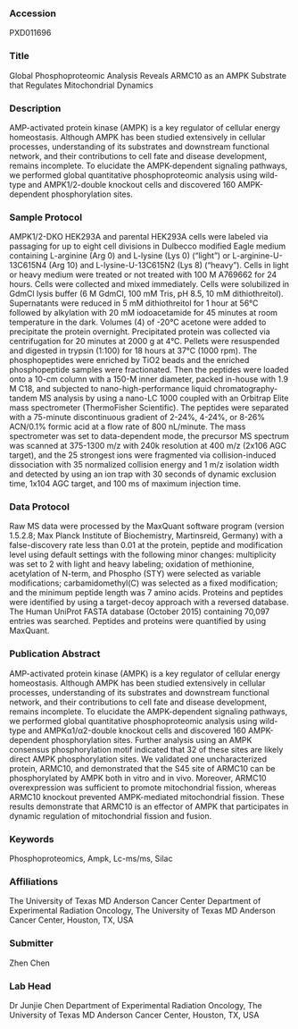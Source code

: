 ### Accession
PXD011696

### Title
Global Phosphoproteomic Analysis Reveals ARMC10 as an AMPK Substrate that Regulates Mitochondrial Dynamics

### Description
AMP-activated protein kinase (AMPK) is a key regulator of cellular energy homeostasis. Although AMPK has been studied extensively in cellular processes, understanding of its substrates and downstream functional network, and their contributions to cell fate and disease development, remains incomplete. To elucidate the AMPK-dependent signaling pathways, we performed global quantitative phosphoproteomic analysis using wild-type and AMPK1/2-double knockout cells and discovered 160 AMPK-dependent phosphorylation sites.

### Sample Protocol
AMPK1/2-DKO HEK293A and parental HEK293A cells were labeled via passaging for up to eight cell divisions in Dulbecco modified Eagle medium containing L-arginine (Arg 0) and L-lysine (Lys 0) (“light”) or L-arginine-U-13C615N4 (Arg 10) and L-lysine-U-13C615N2 (Lys 8) (“heavy”). Cells in light or heavy medium were treated or not treated with 100 M A769662 for 24 hours. Cells were collected and mixed immediately. Cells were solubilized in GdmCl lysis buffer (6 M GdmCl, 100 mM Tris, pH 8.5, 10 mM dithiothreitol). Supernatants were reduced in 5 mM dithiothreitol for 1 hour at 56°C followed by alkylation with 20 mM iodoacetamide for 45 minutes at room temperature in the dark. Volumes (4) of -20°C acetone were added to precipitate the protein overnight. Precipitated protein was collected via centrifugation for 20 minutes at 2000  g at 4°C. Pellets were resuspended and digested in trypsin (1:100) for 18 hours at 37°C (1000 rpm).  The phosphopeptides were enriched by TiO2 beads and the enriched phosphopeptide samples were fractionated. Then the peptides were loaded onto a 10-cm column with a 150-M inner diameter, packed in-house with 1.9 M C18, and subjected to nano-high-performance liquid chromatography-tandem MS analysis by using a nano-LC 1000 coupled with an Orbitrap Elite mass spectrometer (ThermoFisher Scientific). The peptides were separated with a 75-minute discontinuous gradient of 2-24%, 4-24%, or 8-26% ACN/0.1% formic acid at a flow rate of 800 nL/minute. The mass spectrometer was set to data-dependent mode, the precursor MS spectrum was scanned at 375-1300 m/z with 240k resolution at 400 m/z (2x106 AGC target), and the 25 strongest ions were fragmented via collision-induced dissociation with 35 normalized collision energy and 1 m/z isolation width and detected by using an ion trap with 30 seconds of dynamic exclusion time, 1x104 AGC target, and 100 ms of maximum injection time.

### Data Protocol
Raw MS data were processed by the MaxQuant software program (version 1.5.2.8; Max Planck Institute of Biochemistry, Martinsreid, Germany) with a false-discovery rate less than 0.01 at the protein, peptide and modification level using default settings with the following minor changes: multiplicity was set to 2 with light and heavy labeling; oxidation of methionine, acetylation of N-term, and Phospho (STY) were selected as variable modifications; carbamidomethyl(C) was selected as a fixed modification; and the minimum peptide length was 7 amino acids. Proteins and peptides were identified by using a target-decoy approach with a reversed database. The Human UniProt FASTA database (October 2015) containing 70,097 entries was searched. Peptides and proteins were quantified by using MaxQuant.

### Publication Abstract
AMP-activated protein kinase (AMPK) is a key regulator of cellular energy homeostasis. Although AMPK has been studied extensively in cellular processes, understanding of its substrates and downstream functional network, and their contributions to cell fate and disease development, remains incomplete. To elucidate the AMPK-dependent signaling pathways, we performed global quantitative phosphoproteomic analysis using wild-type and AMPK&#x3b1;1/&#x3b1;2-double knockout cells and discovered 160 AMPK-dependent phosphorylation sites. Further analysis using an AMPK consensus phosphorylation motif indicated that 32 of these sites are likely direct AMPK phosphorylation sites. We validated one uncharacterized protein, ARMC10, and demonstrated that the S45 site of ARMC10 can be phosphorylated by AMPK both in vitro and in vivo. Moreover, ARMC10 overexpression was sufficient to promote mitochondrial fission, whereas ARMC10 knockout prevented AMPK-mediated mitochondrial fission. These results demonstrate that ARMC10 is an effector of AMPK that participates in dynamic regulation of mitochondrial fission and fusion.

### Keywords
Phosphoproteomics, Ampk, Lc-ms/ms, Silac

### Affiliations
The University of Texas MD Anderson Cancer Center
Department of Experimental Radiation Oncology, The University of Texas MD Anderson Cancer Center, Houston, TX, USA

### Submitter
Zhen Chen

### Lab Head
Dr Junjie Chen
Department of Experimental Radiation Oncology, The University of Texas MD Anderson Cancer Center, Houston, TX, USA



